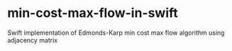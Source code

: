 # min-cost-max-flow-in-swift
Swift implementation of Edmonds-Karp min cost max flow algorithm using adjacency matrix
